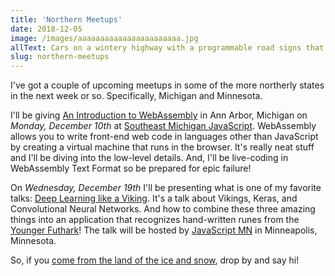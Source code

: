 ```yaml
---
title: 'Northern Meetups'
date: 2018-12-05
image: /images/aaaaaaaaaaaaaaaaaaaaaaa.jpg
allText: Cars on a wintery highway with a programmable road signs that is full of the letter A
slug: northern-meetups
---
```


I've got a couple of upcoming meetups in some of the more northerly states in the next week or so. Specifically, Michigan and Minnesota.

I'll be giving [An Introduction to WebAssembly](https://github.com/guyroyse/intro-to-webassembly) in Ann Arbor, Michigan on _Monday, December 10th_ at [Southeast Michigan JavaScript](https://www.meetup.com/SEM-JS/events/256735821/). WebAssembly allows you to write front-end web code in languages other than JavaScript by creating a virtual machine that runs in the browser. It's really neat stuff and I'll be diving into the low-level details. And, I'll be live-coding in WebAssembly Text Format so be prepared for epic failure!

On _Wednesday, December 19th_ I'll be presenting what is one of my favorite talks: [Deep Learning like a Viking](https://github.com/guyroyse/deep-learning-like-a-viking). It's a talk about Vikings, Keras, and Convolutional Neural Networks. And how to combine these three amazing things into an application that recognizes hand-written runes from the [Younger Futhark](https://en.wikipedia.org/wiki/Younger_Futhark)! The talk will be hosted by [JavaScript MN](https://www.meetup.com/JavaScriptMN/events/tqfvfqyxqbjc/) in Minneapolis, Minnesota.

So, if you [come from the land of the ice and snow](https://www.youtube.com/watch?v=5eHkjPCGXKQ), drop by and say hi!
